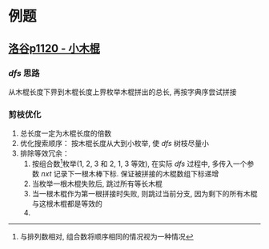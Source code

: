 # 例题

## [洛谷p1120 - 小木棍](https://www.luogu.com.cn/problem/P1120)

### $dfs$ 思路

从木棍长度下界到木棍长度上界枚举木棍拼出的总长, 再按字典序尝试拼接

### 剪枝优化

1. 总长度一定为木棍长度的倍数
2. 优化搜索顺序：
   按木棍长度从大到小枚举, 使 $dfs$ 树枝尽量小
3. 排除等效冗余：
   1. 按组合数[^1]枚举(1, 2, 3 和 2, 1, 3 等效), 在实际 $dfs$ 过程中, 多传入一个参数 $nxt$ 记录下一根木棒下标. 保证被拼接的木棍数组下标递增
   2. 当枚举一根木棍失败后, 跳过所有等长木棍
   3. 当一根木棍作为第一根拼接时失败, 则跳过当前分支, 因为剩下的所有木棍与这根木棍都是等效的
   4. 

[^1]:与排列数相对, 组合数将顺序相同的情况视为一种情况